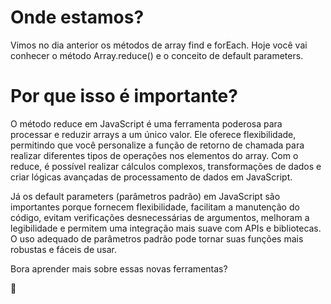 # Onde estamos?

Vimos no dia anterior os métodos de array find e forEach. Hoje você vai conhecer o método Array.reduce() e o conceito de default parameters.

# Por que isso é importante?

O método reduce em JavaScript é uma ferramenta poderosa para processar e reduzir arrays a um único valor. Ele oferece flexibilidade, permitindo que você personalize a função de retorno de chamada para realizar diferentes tipos de operações nos elementos do array. Com o reduce, é possível realizar cálculos complexos, transformações de dados e criar lógicas avançadas de processamento de dados em JavaScript.

Já os default parameters (parâmetros padrão) em JavaScript são importantes porque fornecem flexibilidade, facilitam a manutenção do código, evitam verificações desnecessárias de argumentos, melhoram a legibilidade e permitem uma integração mais suave com APIs e bibliotecas. O uso adequado de parâmetros padrão pode tornar suas funções mais robustas e fáceis de usar.

Bora aprender mais sobre essas novas ferramentas?

👊